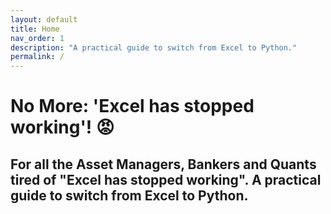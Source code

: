 ```yaml
---
layout: default
title: Home
nav_order: 1
description: "A practical guide to switch from Excel to Python."
permalink: /
---
```


# No More: 'Excel has stopped working'! 😡
## For all the Asset Managers, Bankers and Quants tired of "Excel has stopped working". A practical guide to switch from Excel to Python.
